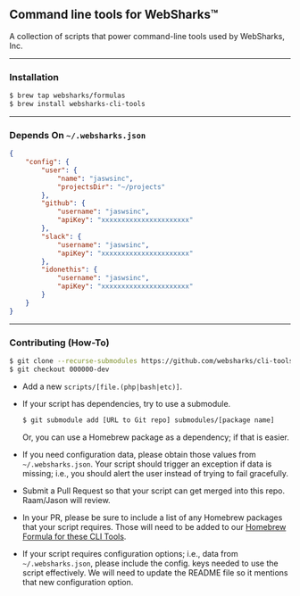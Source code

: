 ## Command line tools for WebSharks™

A collection of scripts that power command-line tools used by WebSharks, Inc.

---

### Installation

```bash
$ brew tap websharks/formulas
$ brew install websharks-cli-tools
```

---

### Depends On `~/.websharks.json`

```json
{
    "config": {
        "user": {
            "name": "jaswsinc",
            "projectsDir": "~/projects"
        },
        "github": {
            "username": "jaswsinc",
            "apiKey": "xxxxxxxxxxxxxxxxxxxxxx"
        },
        "slack": {
            "username": "jaswsinc",
            "apiKey": "xxxxxxxxxxxxxxxxxxxxxx"
        },
        "idonethis": {
            "username": "jaswsinc",
            "apiKey": "xxxxxxxxxxxxxxxxxxxxxx"
        }
    }
}
```

---

### Contributing (How-To)

```bash
$ git clone --recurse-submodules https://github.com/websharks/cli-tools
$ git checkout 000000-dev
```

- Add a new `scripts/[file.(php|bash|etc)]`.

- If your script has dependencies, try to use a submodule.
  ```bash
  $ git submodule add [URL to Git repo] submodules/[package name]
  ```
  Or, you can use a Homebrew package as a dependency; if that is easier.

- If you need configuration data, please obtain those values from `~/.websharks.json`. Your script should trigger an exception if data is missing; i.e., you should alert the user instead of trying to fail gracefully.
  
- Submit a Pull Request so that your script can get merged into this repo. Raam/Jason will review.
 - In your PR, please be sure to include a list of any Homebrew packages that your script requires. Those will need to be added to our [Homebrew Formula for these CLI Tools](https://github.com/websharks/homebrew-formulas/blob/master/websharks-cli-tools.rb).
 - If your script requires configuration options; i.e., data from `~/.websharks.json`, please include the config. keys needed to use the script effectively. We will need to update the README file so it mentions that new configuration option.
